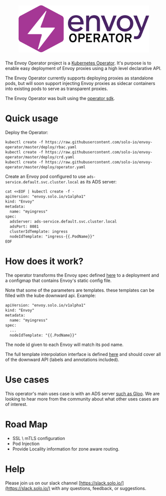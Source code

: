 <h1 align="center">
    <img src="images/Envoy operator.png" alt="Envoy operator" width="419" height="150">
</h1>

The Envoy Operator project is a [Kubernetes Operator](https://coreos.com/operators/). It's purpose is to enable
easy deployment of Envoy proxies using a high level declarative API.

The Envoy Operator currently supports deploying proxies as standalone pods, but will soon
support injecting Envoy proxies as sidecar containers into existing pods to serve as transparent
proxies.

The Envoy Operator was built using the [operator sdk](https://github.com/operator-framework/operator-sdk).

# Quick usage

Deploy the Operator:
```
kubectl create -f https://raw.githubusercontent.com/solo-io/envoy-operator/master/deploy/rbac.yaml
kubectl create -f https://raw.githubusercontent.com/solo-io/envoy-operator/master/deploy/crd.yaml
kubectl create -f https://raw.githubusercontent.com/solo-io/envoy-operator/master/deploy/operator.yaml
```

Create an Envoy pod configured to use `ads-service.default.svc.cluster.local` as its ADS server:
```
cat <<EOF | kubectl create -f -
apiVersion: "envoy.solo.io/v1alpha1"
kind: "Envoy"
metadata:
  name: "myingress"
spec:
  adsServer: ads-service.default.svc.cluster.local
  adsPort: 8081
  clusterIdTemplate: ingress
  nodeIdTemplate: "ingress-{{.PodName}}"
EOF
```

# How does it work?
The operator transforms the Envoy spec defined [here](pkg/apis/envoy/v1alpha1/types.go) to a deployment
and a configmap that contains Envoy's static config file.

Note that some of the parameters are templates. these templates can be filled with the kube downward api.
Example:
```
apiVersion: "envoy.solo.io/v1alpha1"
kind: "Envoy"
metadata:
  name: "myingress"
spec:
  ...
  nodeIdTemplate: "{{.PodName}}"
```

The node id given to each Envoy will match its pod name.

The full template interpolation interface is defined [here](pkg/downward/interface.go) and should cover all of the downward API (labels and annotations included).

# Use cases
This operator's main uses case is with an ADS server [such as Gloo](https://github.com/solo-io/gloo). We are looking to hear more from the community about what other uses cases are of interest.


# Road Map
- SSL \ mTLS configuration
- Pod Injection
- Provide Locality information for zone aware routing.

# Help
Please join us on our slack channel [https://slack.solo.io/](https://slack.solo.io/) with any questions, feedback, or suggestions.